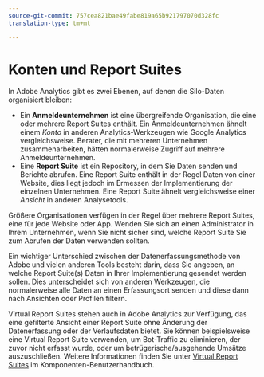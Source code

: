 ```yaml
---
source-git-commit: 757cea821bae49fabe819a65b921797070d328fc
translation-type: tm+mt

---
```

# Konten und Report Suites

In Adobe Analytics gibt es zwei Ebenen, auf denen die Silo-Daten organisiert bleiben:

* Ein **Anmeldeunternehmen** ist eine übergreifende Organisation, die eine oder mehrere Report Suites enthält. Ein Anmeldeunternehmen ähnelt einem *Konto* in anderen Analytics-Werkzeugen wie Google Analytics vergleichsweise. Berater, die mit mehreren Unternehmen zusammenarbeiten, hätten normalerweise Zugriff auf mehrere Anmeldeunternehmen.
* Eine **Report Suite** ist ein Repository, in dem Sie Daten senden und Berichte abrufen. Eine Report Suite enthält in der Regel Daten von einer Website, dies liegt jedoch im Ermessen der Implementierung der einzelnen Unternehmen. Eine Report Suite ähnelt vergleichsweise einer *Ansicht* in anderen Analysetools.

Größere Organisationen verfügen in der Regel über mehrere Report Suites, eine für jede Website oder App. Wenden Sie sich an einen Administrator in Ihrem Unternehmen, wenn Sie nicht sicher sind, welche Report Suite Sie zum Abrufen der Daten verwenden sollten.

Ein wichtiger Unterschied zwischen der Datenerfassungsmethode von Adobe und vielen anderen Tools besteht darin, dass Sie angeben, an welche Report Suite(s) Daten in Ihrer Implementierung gesendet werden sollen. Dies unterscheidet sich von anderen Werkzeugen, die normalerweise alle Daten an einen Erfassungsort senden und diese dann nach Ansichten oder Profilen filtern.

Virtual Report Suites stehen auch in Adobe Analytics zur Verfügung, das eine gefilterte Ansicht einer Report Suite ohne Änderung der Datenerfassung oder der Verlaufsdaten bietet. Sie können beispielsweise eine Virtual Report Suite verwenden, um Bot-Traffic zu eliminieren, der zuvor nicht erfasst wurde, oder um betrügerische/ausgehende Umsätze auszuschließen. Weitere Informationen finden Sie unter [Virtual Report Suites](/help/components/vrs/vrs-about.md) im Komponenten-Benutzerhandbuch.
